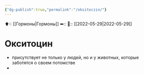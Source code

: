 ```yaml
---
{"dg-publish":true,"permalink":"/oksitoczin/"}
---
```



⬆:: [[Гормоны\|Гормоны]]
⬅::
📅:: [[2022-05-29\|2022-05-29]]

# Окситоцин
- присутствует не только у людей, но и у животных, которые заботятся о своем потомстве
- 
